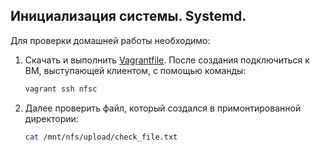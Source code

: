 ## Инициализация системы. Systemd.

Для проверки домашней работы необходимо:

1. Скачать и выполнить [Vagrantfile](https://raw.githubusercontent.com/Sveryatelin/Home_work_OTUS_LP/refs/heads/main/Lesson6/Vagrantfile). После создания подключиться к ВМ, выступающей клиентом, с помощью команды:
   ```sh
   vagrant ssh nfsc
   ```

2. Далее проверить файл, который создался в примонтированной директории:
   ```sh
   cat /mnt/nfs/upload/check_file.txt
  

